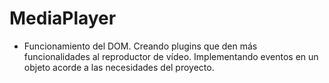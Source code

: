 # MediaPlayer

*  Funcionamiento del DOM. Creando plugins que den más funcionalidades al reproductor de vídeo. Implementando eventos en un objeto acorde a las necesidades del proyecto.